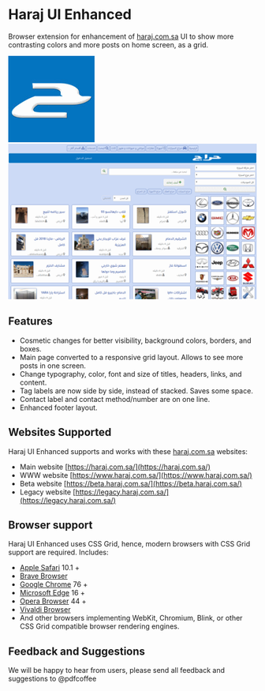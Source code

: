 # Haraj UI Enhanced

Browser extension for enhancement of [haraj.com.sa](https://haraj.com.sa/) UI to show more contrasting colors and more posts on home screen, as a grid.

![Haraj UI Enhanced](gfx/icon175.png)
![Haraj UI Enhanced](gfx/screenshot-01.png)


## Features

* Cosmetic changes for better visibility, background colors, borders, and boxes.
* Main page converted to a responsive grid layout. Allows to see more posts in one screen.
* Change typography, color, font and size of titles, headers, links, and content.
* Tag labels are now side by side, instead of stacked. Saves some space.
* Contact label and contact method/number are on one line.
* Enhanced footer layout.

## Websites Supported

Haraj UI Enhanced supports and works with these [haraj.com.sa](https://haraj.com.sa/) websites:

* Main website [https://haraj.com.sa/](https://haraj.com.sa/)
* WWW website [https://www.haraj.com.sa/](https://www.haraj.com.sa/)
* Beta website [https://beta.haraj.com.sa/](https://beta.haraj.com.sa/)
* Legacy website [https://legacy.haraj.com.sa/](https://legacy.haraj.com.sa/)

## Browser support

Haraj UI Enhanced uses CSS Grid, hence, modern browsers with CSS Grid support are required. Includes:

* [Apple Safari](https://www.apple.com/safari/) 10.1 +
* [Brave Browser](https://brave.com/)
* [Google Chrome](https://www.google.com/chrome/) 76 +
* [Microsoft Edge](https://www.microsoft.com/edge/) 16 +
* [Opera Browser](https://www.opera.com/) 44 +
* [Vivaldi Browser](https://vivaldi.com/)
* And other browsers implementing WebKit, Chromium, Blink, or other CSS Grid compatible browser rendering engines.

## Feedback and Suggestions

We will be happy to hear from users, please send all feedback and suggestions to @pdfcoffee
